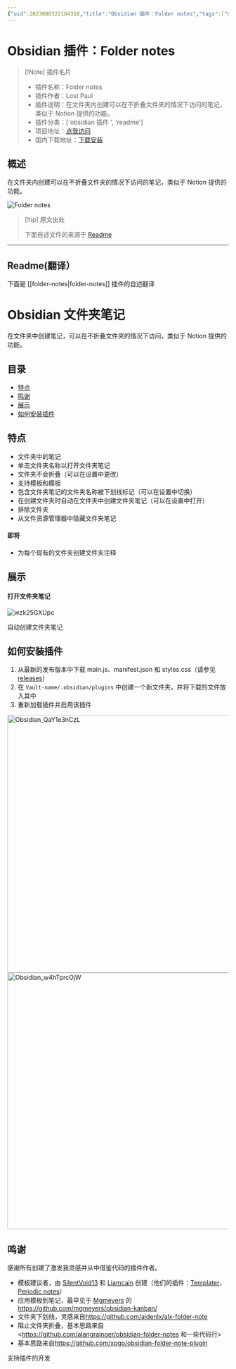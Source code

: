 ```yaml
---
{"uid":2023080322184310,"title":"Obsidian 插件：Folder notes","tags":["obsidian插件","readme"],"description":"在文件夹内创建可以在不折叠文件夹的情况下访问的笔记，类似于Notion提供的功能。","author":"AI","type":"readme","draft":false,"editable":false,"modified":20230101000000,"dg-publish":true,"permalink":"/lake-of-knowledge/10-obsidian/obsidian/readme/folder-notes-readme/","dgPassFrontmatter":true}
---
```



# Obsidian 插件：Folder notes

> [!Note] 插件名片
> - 插件名称：Folder notes
> - 插件作者：Lost Paul
> - 插件说明：在文件夹内创建可以在不折叠文件夹的情况下访问的笔记，类似于 Notion 提供的功能。
> - 插件分类：['obsidian 插件 ', 'readme']
> - 项目地址：[点我访问](https://github.com/LostPaul/obsidian-folder-notes)
> - 国内下载地址：[下载安装](https://pkmer.cn/products/plugin/pluginMarket/?folder-notes)

## 概述

在文件夹内创建可以在不折叠文件夹的情况下访问的笔记，类似于 Notion 提供的功能。

![Folder notes](https://cdn.pkmer.cn/covers/folder-notes.gif!pkmer)

> [!tip] 原文出处
>
>下面自述文件的来源于 [Readme](https://ghproxy.net/https://raw.githubusercontent.com/LostPaul/obsidian-folder-notes/main/README.md)
>

---

## Readme(翻译）

下面是 [[folder-notes\|folder-notes]] 插件的自述翻译

# Obsidian 文件夹笔记

在文件夹中创建笔记，可以在不折叠文件夹的情况下访问，类似于 Notion 提供的功能。

## 目录

- [特点](#features)
- [鸣谢](#credits)
- [展示](#showcase)
- [如何安装插件](#how-to-install-the-plugin)

## 特点

- 文件夹中的笔记
- 单击文件夹名称以打开文件夹笔记
- 文件夹不会折叠（可以在设置中更改）
- 支持模板和模板
- 包含文件夹笔记的文件夹名称被下划线标记（可以在设置中切换）
- 在创建文件夹时自动在文件夹中创建文件夹笔记（可以在设置中打开）
- 排除文件夹
- 从文件资源管理器中隐藏文件夹笔记

#### 即将

- 为每个现有的文件夹创建文件夹注释

## 展示

#### 打开文件夹笔记

![wzk25GXUpc](https://user-images.githubusercontent.com/70213368/227169041-9bc7552e-c5f5-4001-94d9-b4c80ea88bd1.gif)

自动创建文件夹笔记

## 如何安装插件

1. 从最新的发布版本中下载 main.js、manifest.json 和 styles.css（请参见 [releases](https://github.com/LostPaul/obsidian-folder-notes/releases/)）
2. 在 `Vault-name/.obsidian/plugins` 中创建一个新文件夹，并将下载的文件放入其中
3. 重新加载插件并启用该插件
<img width="585" alt="Obsidian_QaY1e3nCzL" src="https://user-images.githubusercontent.com/70213368/227159411-5a2b0a99-f612-42f2-bc57-4f0a7f97d65e.png">
<img width="582" alt="Obsidian_w4hTprcOjW" src="https://user-images.githubusercontent.com/70213368/227159064-e116ea0c-c249-4750-9b0f-b010e4a6afc5.png">

## 鸣谢

感谢所有创建了激发我灵感并从中借鉴代码的插件作者。

- 模板建议者，由 [SilentVoid13](https://github.com/SilentVoid13) 和 [Liamcain](https://github.com/liamcain) 创建（他们的插件：[Templater](https://github.com/SilentVoid13/Templater/)，[Periodic notes](https://github.com/liamcain/obsidian-periodic-notes)）
- 应用模板到笔记，最早见于 [Mgmeyers](https://github.com/mgmeyers) 的<https://github.com/mgmeyers/obsidian-kanban/>
- 文件夹下划线，灵感来自<https://github.com/aidenlx/alx-folder-note>
- 阻止文件夹折叠，基本思路来自<<https://github.com/alangrainger/obsidian-folder-notes> 和一些代码行>
- 基本思路来自<https://github.com/xpgo/obsidian-folder-note-plugin>

支持插件的开发

